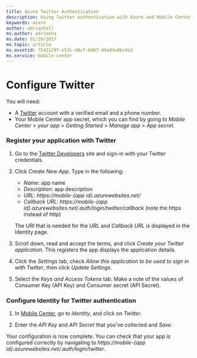 ```yaml
---
title: Azure Twitter Authentication
description: Using Twitter authentication with Azure and Mobile Center
keywords: azure
author: adrianhall
ms.author: adrianha
ms.date: 01/20/2017
ms.topic: article
ms.assetid: 7542129f-e53c-48cf-8d67-d4ad3e8bc4a2
ms.service: mobile-center
---
```


# Configure Twitter

You will need:
* A [Twitter] account with a verified email and a phone number.
* Your Mobile Center app secret, which you can find by going to _Mobile Center_ > _your app_ > _Getting Started_ > _Manage app_ > _App secret_.

### Register your application with Twitter

1. Go to the [Twitter Developers] site and sign-in with your Twitter  credentials.

2. Click _Create New App_. Type in the following:
    * _Name_: app name
    * _Description_: app description
    * _URL_: _https://mobile-{app id}.azurewebsites.net/_
    * _Callback URL_: _https://mobile-{app id}.azurewebsites.net/.auth/login/twitter/callback_ (note the https instead of http)

    The URI that is needed for the _URL_ and _Callback URL_ is displayed in the Identity page.
3. Scroll down, read and accept the terms, and click _Create your Twitter application_. This registers the app displays the application details.

4. Click the _Settings_ tab, check _Allow this application to be used to sign in with Twitter_, then click _Update Settings_.

5. Select the _Keys and Access Tokens_ tab. Make a note of the values of Consumer Key (API Key) and Consumer secret (API Secret).

### Configure Identity for Twitter authentication

1. In [Mobile Center], go to _Identity_, and click on _Twitter_.

2. Enter the _API Key_ and _API Secret_ that you've collected and _Save_.

Your configuration is now complete. You can check that your app is configured correctly by navigating to _https://mobile-{app id}.azurewebsites.net/.auth/login/twitter_.

[Twitter]: https://twitter.com/
[Twitter Developers]: https://apps.twitter.com/
[Mobile Center]: https://mobile.azure.com/
